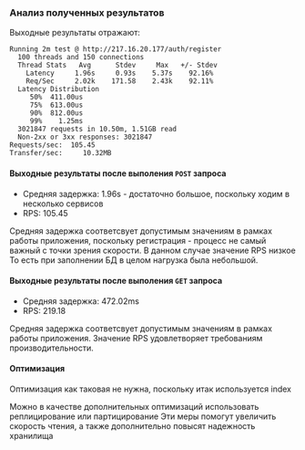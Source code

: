 
### Анализ полученных результатов

Выходные результаты отражают:
```
Running 2m test @ http://217.16.20.177/auth/register
  100 threads and 150 connections
  Thread Stats   Avg      Stdev     Max   +/- Stdev
    Latency     1.96s     0.93s    5.37s    92.16%
    Req/Sec     2.02k    171.58    2.43k    92.11%
  Latency Distribution
     50%  411.00us
     75%  613.00us
     90%  812.00us
     99%    1.25ms
  3021847 requests in 10.50m, 1.51GB read
  Non-2xx or 3xx responses: 3021847
Requests/sec:  105.45
Transfer/sec:     10.32MB
```

#### Выходные результаты после выполения ```POST``` запроса

- Средняя задержка: 1.96s - достаточно большое, поскольку ходим в несколько сервисов
- RPS: 105.45

Средняя задержка соответсвует допустимым значениям в рамках работы приложения, поскольку регистрация - процесс не самый важный с точки зрения скорости.
В данном случае значение RPS низкое
То есть при заполнении БД в целом нагрузка была небольшой.

#### Выходные результаты после выполения ```GET``` запроса

- Средняя задержка: 472.02ms
- RPS: 219.18

Средняя задержка соответсвует допустимым значениям в рамках работы приложения.
Значение RPS удовлетворяет требованиям производительности.

#### Оптимизация
Оптимизация как таковая не нужна, поскольку итак используется index

Можно в качестве дополнительных оптимизаций использовать реплицирование или партицирование
Эти меры помогут увеличить скорость чтения, а также дополнительно повысят надежность хранилища
